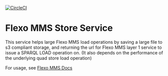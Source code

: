 [![CircleCI](https://circleci.com/gh/Open-MBEE/flexo-mms-store-service.svg?style=shield)](https://circleci.com/gh/Open-MBEE/flexo-mms-store-service)


# Flexo MMS Store Service

This service helps large Flexo MMS load operations by saving a large file to s3 compliant storage, and returning the url for Flexo MMS layer 1 service to issue a SPARQL LOAD operation on. (It also depends on the performance of the underlying quad store load operation)

For usage, see [Flexo MMS Docs](https://flexo-mms-deployment-guide.readthedocs.io/en/latest/)
